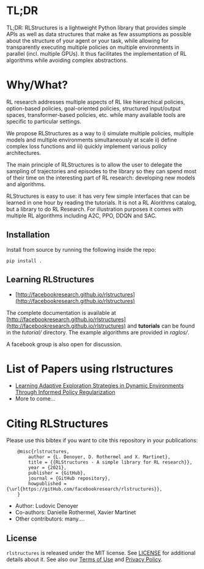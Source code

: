 # TL;DR

TL;DR: RLStructures is a lightweight Python library that provides simple APIs as well as data structures that make as few assumptions as possible about the structure of your agent or your task, while allowing for transparently executing multiple policies on multiple environments in parallel (incl. multiple GPUs). It thus facilitates the implementation of RL algorithms while avoiding complex abstractions.

# Why/What?

RL research addresses multiple aspects of RL like hierarchical policies, option-based policies, goal-oriented policies, structured input/output spaces, transformer-based policies, etc. while many available tools are specific to particular settings.

We propose RLStructures as a way to i) simulate multiple policies, multiple models and multiple environments simultaneously at scale ii) define complex loss functions and iii) quickly implement various policy architectures.

The main principle of RLStructures is to allow the user to delegate the sampling of trajectories and episodes to the library so they can spend most of their time on the interesting part of RL research: developing new models and algorithms.

RLStructures is easy to use: it has very few simple interfaces that can be learned in one hour by reading the tutorials. It is not a RL Alorithms catalog, but a library to do RL Research. For illustration purposes it comes with multiple RL algorithms including A2C, PPO, DDQN and SAC.

## Installation

Install from source by running the following inside the repo:
```
pip install .
```

## Learning RLStructures

* [http://facebookresearch.github.io/rlstructures](http://facebookresearch.github.io/rlstructures)

The complete documentation is available at [http://facebookresearch.github.io/rlstructures](http://facebookresearch.github.io/rlstructures) and **tutorials** can be found in the *tutorial/* directory. The example algorithms are provided in *raglos/*.

A facebook group is also open for discussion.

# List of Papers using rlstructures

* [Learning Adaptive Exploration Strategies in Dynamic Environments Through Informed Policy Regularization](https://arxiv.org/abs/2005.02934)
* More to come...


# Citing RLStructures

Please use this bibtex if you want to cite this repository in your publications:

```
    @misc{rlstructures,
        author = {L. Denoyer, D. Rothermel and X. Martinet},
        title = {{RLStructures - A simple library for RL research}},
        year = {2021},
        publisher = {GitHub},
        journal = {GitHub repository},
        howpublished = {\url{https://gitHub.com/facebookresearch/rlstructures}},
    }

```

* Author: Ludovic Denoyer
* Co-authors: Danielle Rothermel, Xavier Martinet
* Other contributors: many....

## License

`rlstructures` is released under the MIT license. See [LICENSE](LICENSE) for additional details about it.
See also our [Terms of Use](https://opensource.facebook.com/legal/terms) and [Privacy Policy](https://opensource.facebook.com/legal/privacy).
